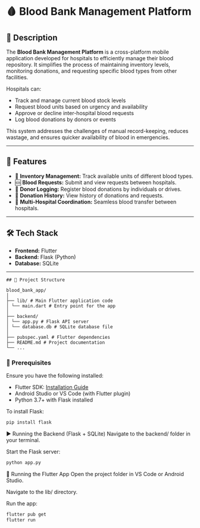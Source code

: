 # 🩸 Blood Bank Management Platform

## 📖 Description

The **Blood Bank Management Platform** is a cross-platform mobile application developed for hospitals to efficiently manage their blood repository. It simplifies the process of maintaining inventory levels, monitoring donations, and requesting specific blood types from other facilities.

Hospitals can:
- Track and manage current blood stock levels
- Request blood units based on urgency and availability
- Approve or decline inter-hospital blood requests
- Log blood donations by donors or events

This system addresses the challenges of manual record-keeping, reduces wastage, and ensures quicker availability of blood in emergencies.

---

## 🚀 Features

- 🧾 **Inventory Management:** Track available units of different blood types.
- 🆘 **Blood Requests:** Submit and view requests between hospitals.
- 👥 **Donor Logging:** Register blood donations by individuals or drives.
- 📅 **Donation History:** View history of donations and requests.
- 🏥 **Multi-Hospital Coordination:** Seamless blood transfer between hospitals.

---

## 🛠️ Tech Stack

- **Frontend:** Flutter
- **Backend:** Flask (Python)
- **Database:** SQLite

---
```text
## 📂 Project Structure

blood_bank_app/
│
├── lib/ # Main Flutter application code
│ └── main.dart # Entry point for the app
│
├── backend/
│ └── app.py # Flask API server
│ └── database.db # SQLite database file
│
├── pubspec.yaml # Flutter dependencies
├── README.md # Project documentation
└── ...
```
### 🧱 Prerequisites

Ensure you have the following installed:

- Flutter SDK: [Installation Guide](https://docs.flutter.dev/get-started/install)
- Android Studio or VS Code (with Flutter plugin)
- Python 3.7+ with Flask installed

To install Flask:

```bash
pip install flask
```

▶️ Running the Backend (Flask + SQLite)
Navigate to the backend/ folder in your terminal.

Start the Flask server:

```bash
python app.py
```


📱 Running the Flutter App
Open the project folder in VS Code or Android Studio.

Navigate to the lib/ directory.

Run the app:
```bash
flutter pub get
flutter run
```
